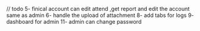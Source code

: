 // todo
5- finical account can edit attend ,get report and edit the account same as admin
6- handle the upload of attachment
8- add tabs for logs
9- dashboard for admin
11- admin can change password